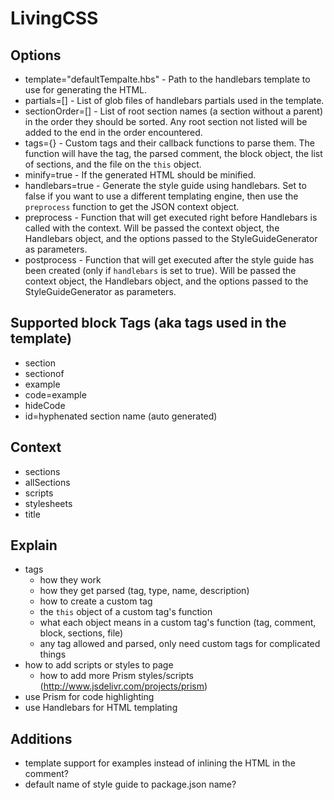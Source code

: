 # LivingCSS

## Options

* template="defaultTempalte.hbs" - Path to the handlebars template to use for generating the HTML.
* partials=[] - List of glob files of handlebars partials used in the template.
* sectionOrder=[] - List of root section names (a section without a parent) in the order they should be sorted. Any root section not listed will be added to the end in the order encountered.
* tags={} - Custom tags and their callback functions to parse them. The function will have the tag, the parsed comment, the block object, the list of sections, and the file on the `this` object.
* minify=true - If the generated HTML should be minified.
* handlebars=true - Generate the style guide using handlebars. Set to false if you want to use a different templating engine, then use the `preprocess` function to get the JSON context object.
* preprocess - Function that will get executed right before Handlebars is called with the context. Will be passed the context object, the Handlebars object, and the options passed to the StyleGuideGenerator as parameters.
* postprocess - Function that will get executed after the style guide has been created (only if `handlebars` is set to true). Will be passed the context object, the Handlebars object, and the options passed to the StyleGuideGenerator as parameters.

## Supported block Tags (aka tags used in the template)

* section
* sectionof
* example
* code=example
* hideCode
* id=hyphenated section name (auto generated)

## Context

* sections
* allSections
* scripts
* stylesheets
* title

## Explain

* tags 
    - how they work
    - how they get parsed (tag, type, name, description)
    - how to create a custom tag
    - the `this` object of a custom tag's function
    - what each object means in a custom tag's function (tag, comment, block, sections, file)
    - any tag allowed and parsed, only need custom tags for complicated things
* how to add scripts or styles to page
    - how to add more Prism styles/scripts (http://www.jsdelivr.com/projects/prism)
* use Prism for code highlighting
* use Handlebars for HTML templating 

## Additions

* template support for examples instead of inlining the HTML in the comment?
* default name of style guide to package.json name?